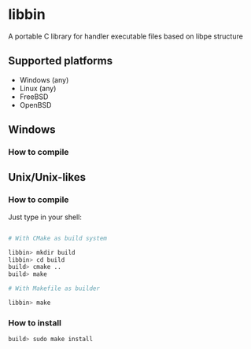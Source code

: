 # libbin

A portable C library for handler executable files based on libpe structure

## Supported platforms

- Windows (any)
- Linux (any)
- FreeBSD
- OpenBSD

## Windows

### How to compile

## Unix/Unix-likes

### How to compile

Just type in your shell:

~~~bash

# With CMake as build system

libbin> mkdir build
libbin> cd build
build> cmake ..
build> make

# With Makefile as builder

libbin> make
~~~

### How to install

~~~bash
build> sudo make install
~~~
